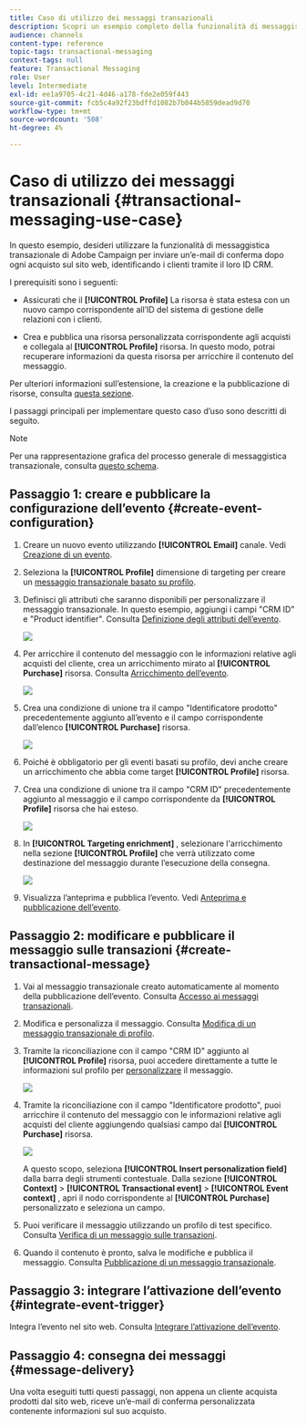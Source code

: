 ```yaml
---
title: Caso di utilizzo dei messaggi transazionali
description: Scopri un esempio completo della funzionalità di messaggistica transazionale di Adobe Campaign.
audience: channels
content-type: reference
topic-tags: transactional-messaging
context-tags: null
feature: Transactional Messaging
role: User
level: Intermediate
exl-id: ee1a9705-4c21-4d46-a178-fde2e059f443
source-git-commit: fcb5c4a92f23bdffd1082b7b044b5859dead9d70
workflow-type: tm+mt
source-wordcount: '508'
ht-degree: 4%

---
```


# Caso di utilizzo dei messaggi transazionali {#transactional-messaging-use-case}

In questo esempio, desideri utilizzare la funzionalità di messaggistica transazionale di Adobe Campaign per inviare un’e-mail di conferma dopo ogni acquisto sul sito web, identificando i clienti tramite il loro ID CRM.

I prerequisiti sono i seguenti:

* Assicurati che il **[!UICONTROL Profile]** La risorsa è stata estesa con un nuovo campo corrispondente all’ID del sistema di gestione delle relazioni con i clienti.

* Crea e pubblica una risorsa personalizzata corrispondente agli acquisti e collegala al **[!UICONTROL Profile]** risorsa. In questo modo, potrai recuperare informazioni da questa risorsa per arricchire il contenuto del messaggio.

Per ulteriori informazioni sull’estensione, la creazione e la pubblicazione di risorse, consulta [questa sezione](../../developing/using/key-steps-to-add-a-resource.md).

I passaggi principali per implementare questo caso d’uso sono descritti di seguito.

>[!NOTE]
>
>Per una rappresentazione grafica del processo generale di messaggistica transazionale, consulta [questo schema](../../channels/using/getting-started-with-transactional-msg.md#key-steps).

## Passaggio 1: creare e pubblicare la configurazione dell’evento {#create-event-configuration}

1. Creare un nuovo evento utilizzando **[!UICONTROL Email]** canale. Vedi [Creazione di un evento](../../channels/using/configuring-transactional-event.md#creating-an-event).

1. Seleziona la **[!UICONTROL Profile]** dimensione di targeting per creare un [messaggio transazionale basato su profilo](../../channels/using/configuring-transactional-event.md#profile-based-transactional-messages).

1. Definisci gli attributi che saranno disponibili per personalizzare il messaggio transazionale. In questo esempio, aggiungi i campi &quot;CRM ID&quot; e &quot;Product identifier&quot;. Consulta [Definizione degli attributi dell’evento](../../channels/using/configuring-transactional-event.md#defining-the-event-attributes).

   ![](assets/message-center_usecase1.png)

1. Per arricchire il contenuto del messaggio con le informazioni relative agli acquisti del cliente, crea un arricchimento mirato al **[!UICONTROL Purchase]** risorsa. Consulta [Arricchimento dell’evento](../../channels/using/configuring-transactional-event.md#enriching-the-transactional-message-content).

   ![](assets/message-center_usecase2.png)

1. Crea una condizione di unione tra il campo &quot;Identificatore prodotto&quot; precedentemente aggiunto all’evento e il campo corrispondente dall’elenco **[!UICONTROL Purchase]** risorsa.

   ![](assets/message-center_usecase3.png)

1. Poiché è obbligatorio per gli eventi basati su profilo, devi anche creare un arricchimento che abbia come target **[!UICONTROL Profile]** risorsa.

1. Crea una condizione di unione tra il campo &quot;CRM ID&quot; precedentemente aggiunto al messaggio e il campo corrispondente da **[!UICONTROL Profile]** risorsa che hai esteso. <!--What's the purpose to have created a CRM ID for this event and to have the CRM ID as a join condition? could it be any other field provided you created it in the event?-->

   ![](assets/message-center_usecase4.png)

1. In **[!UICONTROL Targeting enrichment]** , selezionare l&#39;arricchimento nella sezione **[!UICONTROL Profile]** che verrà utilizzato come destinazione del messaggio durante l’esecuzione della consegna.

   ![](assets/message-center_usecase5.png)

1. Visualizza l’anteprima e pubblica l’evento. Vedi [Anteprima e pubblicazione dell’evento](../../channels/using/publishing-transactional-event.md#previewing-and-publishing-the-event).

## Passaggio 2: modificare e pubblicare il messaggio sulle transazioni {#create-transactional-message}

1. Vai al messaggio transazionale creato automaticamente al momento della pubblicazione dell’evento. Consulta [Accesso ai messaggi transazionali](../../channels/using/editing-transactional-message.md#accessing-transactional-messages).

1. Modifica e personalizza il messaggio. Consulta [Modifica di un messaggio transazionale di profilo](../../channels/using/editing-transactional-message.md#editing-profile-transactional-message).

1. Tramite la riconciliazione con il campo &quot;CRM ID&quot; aggiunto al **[!UICONTROL Profile]** risorsa, puoi accedere direttamente a tutte le informazioni sul profilo per [personalizzare](../../designing/using/personalization.md#inserting-a-personalization-field) il messaggio.

   ![](assets/message-center_usecase6.png)

1. Tramite la riconciliazione con il campo &quot;Identificatore prodotto&quot;, puoi arricchire il contenuto del messaggio con le informazioni relative agli acquisti del cliente aggiungendo qualsiasi campo dal **[!UICONTROL Purchase]** risorsa.

   ![](assets/message-center_usecase7.png)

   A questo scopo, seleziona **[!UICONTROL Insert personalization field]** dalla barra degli strumenti contestuale. Dalla sezione **[!UICONTROL Context]** > **[!UICONTROL Transactional event]** > **[!UICONTROL Event context]** , apri il nodo corrispondente al **[!UICONTROL Purchase]** personalizzato e seleziona un campo.

1. Puoi verificare il messaggio utilizzando un profilo di test specifico. Consulta [Verifica di un messaggio sulle transazioni](../../channels/using/testing-transactional-message.md#testing-a-transactional-message).

1. Quando il contenuto è pronto, salva le modifiche e pubblica il messaggio. Consulta [Pubblicazione di un messaggio transazionale](../../channels/using/publishing-transactional-message.md#publishing-a-transactional-message).

## Passaggio 3: integrare l’attivazione dell’evento {#integrate-event-trigger}

Integra l’evento nel sito web. Consulta [Integrare l’attivazione dell’evento](../../channels/using/getting-started-with-transactional-msg.md#integrate-event-trigger).

## Passaggio 4: consegna dei messaggi {#message-delivery}

Una volta eseguiti tutti questi passaggi, non appena un cliente acquista prodotti dal sito web, riceve un’e-mail di conferma personalizzata contenente informazioni sul suo acquisto.
